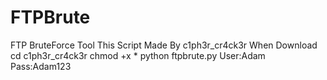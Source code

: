 # FTPBrute
FTP BruteForce Tool
This Script Made By c1ph3r_cr4ck3r
When Download 
cd c1ph3r_cr4ck3r
chmod +x *
python ftpbrute.py
User:Adam
Pass:Adam123
